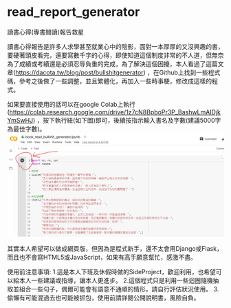 # read_report_generator
讀書心得(專書閱讀)報告救星

讀書心得報告是許多人求學甚至就業心中的陰影，面對一本厚厚的又沒興趣的書，要硬著頭皮看完，還要寫數千字的心得，即使知道這個制度非常的不人道，但無奈為了成績或考績還是必須忍辱負重的完成，為了解決這個困擾，本人看過了這篇文章(https://dacota.tw/blog/post/bullshitgenerator) ，在Github上找到一些程式碼，參考之後做了一些調整，並且繁體化，再加入一些時事梗，修改成這樣的程式。

如果要直接使用的話可以在google Colab上執行(https://colab.research.google.com/drive/1z7cN8BpboPr3P_BashwLmAIDjkYmSwHJ) ，按下執行紐(如下圖)即可，後續按指示輸入書名及字數(建議5000字為最佳字數)。
![image](https://github.com/efgh8100/read_report_generator/blob/master/%E6%9C%AA%E5%91%BD%E5%90%8D.png)

其實本人希望可以做成網頁版，但因為是程式新手，還不太會用Django或Flask，而且也不會寫HTML5或JavaScript，如果有高手願意幫忙，感激不盡。

使用前注意事項:
1.這是本人下班及休假時做的SideProject，歡迎利用，也希望可以給本人一些建議或指導，讓本人更進步。
2.這個程式只是利用一些迴圈隨機抽取並組合一些句子，偶爾可能會有語意不通順的情形，請自行評估狀況使用。
3.偷懶有可能混過去也可能被抓包，使用前請詳閱公開說明書，風險自負。



